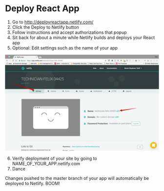 # Deploy React App

1. Go to http://deployreactapp.netlify.com/
2. Click the Deploy to Netlify button
3. Follow instructions and accept authorizations that popup
4. Sit back for about a minute while Netlify builds and deploys your React app
5. Optional: Edit settings such as the name of your app

![Netlify Settings](images/settings.png)

6. Verify deployment of your site by going to NAME_OF_YOUR_APP.netlify.com
7. Dance

Changes pushed to the master branch of your app will automatically be deployed to Netlify. BOOM!